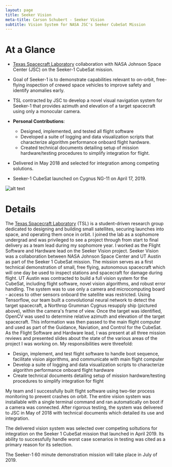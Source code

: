 ```yaml
---
layout: page
title: Seeker Vision
meta-title: Carson Schubert - Seeker Vision
subtitle: Vision System for NASA JSC's Seeker CubeSat Mission
---
```


# At a Glance
- [Texas Spacecraft Laboratory](https://sites.utexas.edu/tsl/#) collaboration with NASA Johnson Space Center (JSC)
on the Seeker-1 CubeSat mission.  

- Goal of Seeker-1 is to demonstrate capabilities relevant to on-orbit, free-flying inspection of
crewed space vehicles to improve safety and identify anomalies early.  

- TSL contracted by JSC to develop a novel visual navigation system for Seeker-1 that provides 
azimuth and elevation of a target spacecraft using only a monocular camera.  

- **Personal Contributions**:  

    - Designed, implemented, and tested all flight software  
    - Developed a suite of logging and data visualization scripts that characterize algorithm performance onboard flight hardware.
    - Created technical documents detailing setup of mission hardware/testing procedures to simplify integration for flight.  

- Delivered in May 2018 and selected for integration among competing solutions.  

- Seeker-1 CubeSat launched on Cygnus NG-11 on April 17, 2019.

![alt text](https://cschubes.github.io/img/cygnus-dark.gif "Seeker Vision in action")
<!-- ![alt text](https://cschubes.github.io/img/cygnus.jpg "Cygnus Resupply Spacecraft") -->

# Details
The [Texas Spacecraft Laboratory](https://sites.utexas.edu/tsl/#) (TSL) is a student-driven research group dedicated to designing and building small satellites, 
securing launches into space, and operating them once in orbit. I joined the lab as a sophomore undergrad and was privileged to see a project through from start to 
final delivery as a team lead during my sophomore year. I worked as the Flight Software and Hardware lead on the Seeker Vision project. Seeker Vision was a collaboration between 
NASA Johnson Space Center and UT Austin as part of the Seeker 1 CubeSat mission. The mission serves as a first technical demonstration of small, free flying, autonomous 
spacecraft which will one day be used to inspect stations and spacecraft for damage during flight. UT Austin was contracted to build a full vision system for the CubeSat, 
including flight software, novel vision algorithms, and robust error handling. The system was to use only a camera and microcomputing board - access to other sensors
onboard the satellite was restricted. Using Tensorflow, our team built a convolutional neural network to detect the 
target spacecraft, a Northrop Grumman Cygnus resupply ship (pictured above), within the camera's frame of view. Once the target was identified, OpenCV was used to determine relative azimuth and elevation of 
the target spacecraft. This information was then passed to the main flight computer and used as part of the Guidance, Naviation, and Control for the CubeSat.
As the Flight Software and Hardware lead, I was present at all three mission reviews and presented slides about the state of the various 
areas of the project I was working on. My responsibilities were threefold:

- Design, implement, and test flight software to handle boot sequence, facilitate vision algorithms, and communicate with main flight computer
- Develop a suite of logging and data visualization scripts to characterize algorithm performance onboard flight hardware
- Create technical documents detailing setup of mission hardware/testing procedures to simplify integration for flight

My team and I successfully built flight software using two-tier process monitoring to prevent crashes on orbit. The entire vision system was installable
with a single terminal command and ran automatically on boot if a camera was connected. After rigorous testing, the system was delivered to JSC in May of 2018 
with technical documents which detailed its use and integration.   

The delivered vision system was selected over competing soltutions for integration on the Seeker 1 CubeSat mission that launched in April 2019. Its
ability to successfully handle worst case scenarios in testing was cited as a primary reason for its selection.

The Seeker-1 60 minute demonstration mission will take place in July of 2019.
